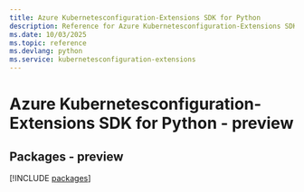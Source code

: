 ```yaml
---
title: Azure Kubernetesconfiguration-Extensions SDK for Python
description: Reference for Azure Kubernetesconfiguration-Extensions SDK for Python
ms.date: 10/03/2025
ms.topic: reference
ms.devlang: python
ms.service: kubernetesconfiguration-extensions
---
```

# Azure Kubernetesconfiguration-Extensions SDK for Python - preview
## Packages - preview
[!INCLUDE [packages](kubernetesconfiguration-extensions-index.md)]